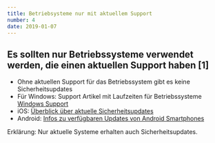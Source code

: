 ```yaml
---
title: Betriebsysteme nur mit aktuellem Support
number: 4
date: 2019-01-07
---
```

## Es sollten nur Betriebssysteme verwendet werden, die einen aktuellen Support haben [1]

- Ohne aktuellen Support für das Betriebssystem gibt es keine Sicherheitsupdates
- Für Windows: Support Artikel mit Laufzeiten für Betriebssysteme [Windows Support](https://support.microsoft.com/en-us/help/13853/windows-lifecycle-fact-sheet)
- iOS: [Überblick über aktuelle Sicherheitsupdates](https://support.apple.com/de-de/HT201222)
- Android: [Infos  zu verfügbaren Updates von Android Smartphones](https://www.netzwelt.de/news/176833-android-update-grosse-android-update-fahrplan.html)

Erklärung: Nur aktuelle Systeme erhalten auch Sicherheitsupdates. 